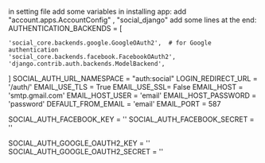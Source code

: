 in setting file add some variables 
in installing app:
add "account.apps.AccountConfig" , "social_django"
add some lines at the end:
AUTHENTICATION_BACKENDS = [

    'social_core.backends.google.GoogleOAuth2',  # for Google authentication
    'social_core.backends.facebook.FacebookOAuth2',
    'django.contrib.auth.backends.ModelBackend',

]
SOCIAL_AUTH_URL_NAMESPACE = "auth:social"
LOGIN_REDIRECT_URL = '/auth/'
EMAIL_USE_TLS = True
EMAIL_USE_SSL= False
EMAIL_HOST = 'smtp.gmail.com'
EMAIL_HOST_USER = 'email'
EMAIL_HOST_PASSWORD = 'password'
DEFAULT_FROM_EMAIL = 'email'
EMAIL_PORT = 587

SOCIAL_AUTH_FACEBOOK_KEY = ''
SOCIAL_AUTH_FACEBOOK_SECRET = ''


SOCIAL_AUTH_GOOGLE_OAUTH2_KEY = ''
SOCIAL_AUTH_GOOGLE_OAUTH2_SECRET = ''
